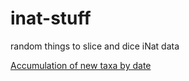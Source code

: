 # inat-stuff
random things to slice and dice iNat data

[Accumulation of new taxa by date]([url](https://jeffdc.github.io/inat-stuff/taxa-accumulation.html))
